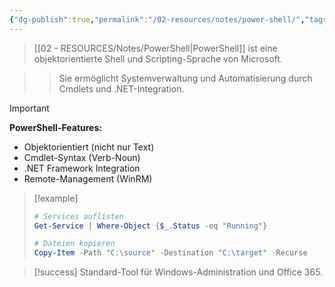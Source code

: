 ```yaml
---
{"dg-publish":true,"permalink":"/02-resources/notes/power-shell/","tags":["scripting/windows","automation/microsoft"],"noteIcon":"","updated":"2025-09-16T23:41:26.000+02:00"}
---
```



>[[02 - RESOURCES/Notes/PowerShell\|PowerShell]] ist eine objektorientierte Shell und Scripting-Sprache von Microsoft.

>>Sie ermöglicht Systemverwaltung und Automatisierung durch Cmdlets und .NET-Integration.

>[!important] 
>**PowerShell-Features:**
>- Objektorientiert (nicht nur Text)
>- Cmdlet-Syntax (Verb-Noun)
>- .NET Framework Integration
>- Remote-Management (WinRM)

>[!example] 
>```powershell
># Services auflisten
>Get-Service | Where-Object {$_.Status -eq "Running"}
>
># Dateien kopieren
>Copy-Item -Path "C:\source" -Destination "C:\target" -Recurse
>```

>[!success] 
>Standard-Tool für Windows-Administration und Office 365.